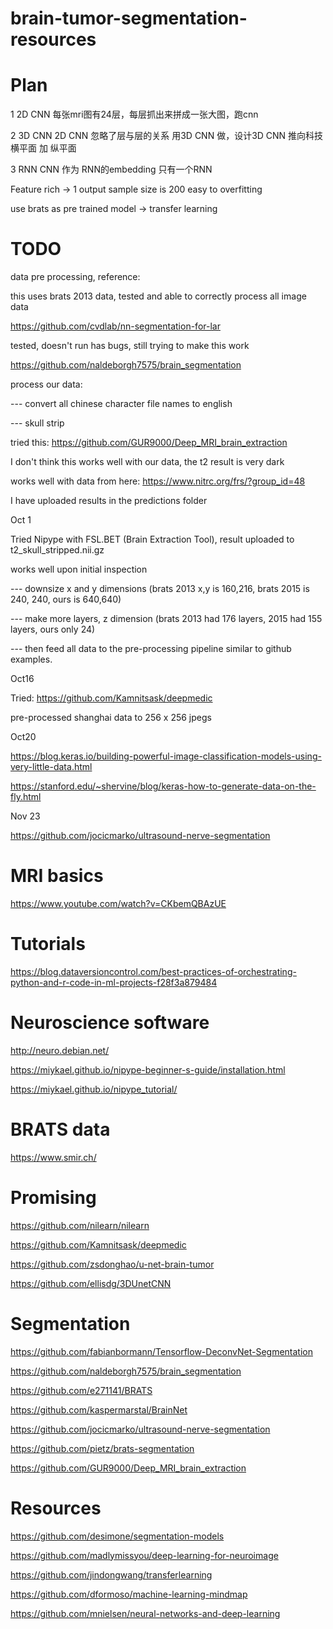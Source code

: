 # brain-tumor-segmentation-resources

# Plan
1 2D CNN
每张mri图有24层，每层抓出来拼成一张大图，跑cnn

2 3D CNN 
2D CNN 忽略了层与层的关系
用3D CNN 做，设计3D CNN
推向科技 横平面 加 纵平面

3 RNN
CNN 作为 RNN的embedding
只有一个RNN

Feature rich -> 1 output
sample size is 200
easy to overfitting

use brats as pre trained model -> transfer learning

# TODO
data pre processing, reference:

this uses brats 2013 data, tested and able to correctly process all image data

https://github.com/cvdlab/nn-segmentation-for-lar

tested, doesn't run has bugs, still trying to make this work

https://github.com/naldeborgh7575/brain_segmentation

process our data:

--- convert all chinese character file names to english

--- skull strip

tried this: https://github.com/GUR9000/Deep_MRI_brain_extraction

I don't think this works well with our data, the t2 result is very dark

works well with data from here: https://www.nitrc.org/frs/?group_id=48

I have uploaded results in the predictions folder

Oct 1

Tried Nipype with FSL.BET (Brain Extraction Tool), result uploaded to t2_skull_stripped.nii.gz

works well upon initial inspection

--- downsize x and y dimensions (brats 2013 x,y is 160,216, brats 2015 is 240, 240, ours is 640,640)

--- make more layers, z dimension (brats 2013 had 176 layers, 2015 had 155 layers, ours only 24)

--- then feed all data to the pre-processing pipeline similar to github examples.

Oct16

Tried: https://github.com/Kamnitsask/deepmedic

pre-processed shanghai data to 256 x 256 jpegs

Oct20

https://blog.keras.io/building-powerful-image-classification-models-using-very-little-data.html

https://stanford.edu/~shervine/blog/keras-how-to-generate-data-on-the-fly.html

Nov 23

https://github.com/jocicmarko/ultrasound-nerve-segmentation

# MRI basics
https://www.youtube.com/watch?v=CKbemQBAzUE

# Tutorials
https://blog.dataversioncontrol.com/best-practices-of-orchestrating-python-and-r-code-in-ml-projects-f28f3a879484

# Neuroscience software
http://neuro.debian.net/

https://miykael.github.io/nipype-beginner-s-guide/installation.html

https://miykael.github.io/nipype_tutorial/

# BRATS data
https://www.smir.ch/

# Promising
https://github.com/nilearn/nilearn

https://github.com/Kamnitsask/deepmedic

https://github.com/zsdonghao/u-net-brain-tumor

https://github.com/ellisdg/3DUnetCNN

# Segmentation
https://github.com/fabianbormann/Tensorflow-DeconvNet-Segmentation

https://github.com/naldeborgh7575/brain_segmentation

https://github.com/e271141/BRATS

https://github.com/kaspermarstal/BrainNet

https://github.com/jocicmarko/ultrasound-nerve-segmentation

https://github.com/pietz/brats-segmentation

https://github.com/GUR9000/Deep_MRI_brain_extraction


# Resources
https://github.com/desimone/segmentation-models

https://github.com/madlymissyou/deep-learning-for-neuroimage

https://github.com/jindongwang/transferlearning

https://github.com/dformoso/machine-learning-mindmap

https://github.com/mnielsen/neural-networks-and-deep-learning
